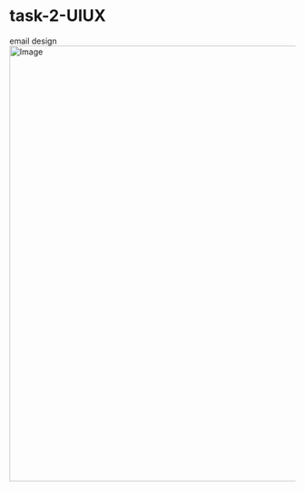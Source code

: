 # task-2-UIUX
  email design
<img width="1366" height="768" alt="Image" src="https://github.com/user-attachments/assets/1b77d7c4-de79-4ecf-b4ab-0af91a0253d0" />
